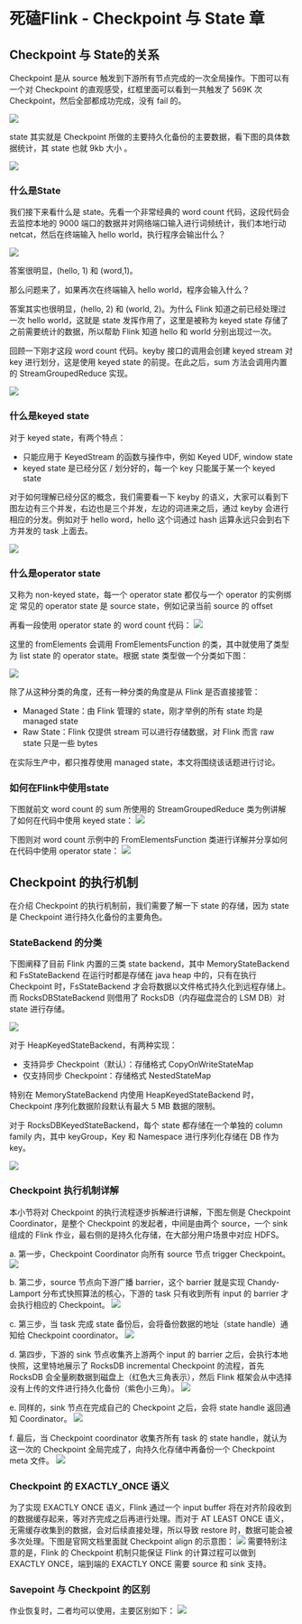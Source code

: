 # 死磕Flink - Checkpoint 与 State 章
## Checkpoint 与 State的关系
Checkpoint 是从 source 触发到下游所有节点完成的一次全局操作。下图可以有一个对 Checkpoint 的直观感受，红框里面可以看到一共触发了 569K 次 Checkpoint，然后全部都成功完成，没有 fail 的。

![](https://mmbiz.qpic.cn/mmbiz_png/8AsYBicEePu5qTzK9oSphbPm2QbmEHdUBdAgtOrR9rPljMrffiboophSm5ewpicBADyYsASGeTUSMx3wQoJ3pag4g/640?wx_fmt=png&tp=webp&wxfrom=5&wx_lazy=1&wx_co=1)

state 其实就是 Checkpoint 所做的主要持久化备份的主要数据，看下图的具体数据统计，其 state 也就 9kb 大小 。

![](https://mmbiz.qpic.cn/mmbiz_png/8AsYBicEePu5qTzK9oSphbPm2QbmEHdUBaxNONJib5DHOyVrgbyibMuMIDeuSz6oK3icYhOmkN5YOPDRTxmJ9P393g/640?wx_fmt=png&tp=webp&wxfrom=5&wx_lazy=1&wx_co=1)

### 什么是State
我们接下来看什么是 state。先看一个非常经典的 word count 代码，这段代码会去监控本地的 9000 端口的数据并对网络端口输入进行词频统计，我们本地行动 netcat，然后在终端输入 hello world，执行程序会输出什么？

![](https://mmbiz.qpic.cn/mmbiz_png/8AsYBicEePu5qTzK9oSphbPm2QbmEHdUBZib6awu6kCfC1ac6vVIib9CEkiazDEGNck1fUBm5wTle9msyfETLpQI1g/640?wx_fmt=png&tp=webp&wxfrom=5&wx_lazy=1&wx_co=1)

答案很明显，(hello, 1) 和 (word,1)。

那么问题来了，如果再次在终端输入 hello world，程序会输入什么？

答案其实也很明显，(hello, 2) 和 (world, 2)。为什么 Flink 知道之前已经处理过一次 hello world，这就是 state 发挥作用了，这里是被称为 keyed state 存储了之前需要统计的数据，所以帮助 Flink 知道 hello 和 world 分别出现过一次。

回顾一下刚才这段 word count 代码。keyby 接口的调用会创建 keyed stream 对 key 进行划分，这是使用 keyed state 的前提。在此之后，sum 方法会调用内置的 StreamGroupedReduce 实现。

![](https://mmbiz.qpic.cn/mmbiz_png/8AsYBicEePu5qTzK9oSphbPm2QbmEHdUBO7hU7xGmf23Pw4CCmicDIGGtcaIhKRiafnhpNlK4wLB3dZxDfeSwvV9A/640?wx_fmt=png&tp=webp&wxfrom=5&wx_lazy=1&wx_co=1)

### 什么是keyed state
对于 keyed state，有两个特点：
- 只能应用于 KeyedStream 的函数与操作中，例如 Keyed UDF, window state
- keyed state 是已经分区 / 划分好的，每一个 key 只能属于某一个 keyed state

对于如何理解已经分区的概念，我们需要看一下 keyby 的语义，大家可以看到下图左边有三个并发，右边也是三个并发，左边的词进来之后，通过 keyby 会进行相应的分发。例如对于 hello word，hello 这个词通过 hash 运算永远只会到右下方并发的 task 上面去。

![](https://mmbiz.qpic.cn/mmbiz_png/8AsYBicEePu5qTzK9oSphbPm2QbmEHdUBuS9Hfq2ObgSvLEc6xIKubjo6nj4guDCKGD9ureic2TDwOmzTMGnlWhw/640?wx_fmt=png&tp=webp&wxfrom=5&wx_lazy=1&wx_co=1)

### 什么是operator state
又称为 non-keyed state，每一个 operator state 都仅与一个 operator 的实例绑定
常见的 operator state 是 source state，例如记录当前 source 的 offset

再看一段使用 operator state 的 word count 代码：
![](https://mmbiz.qpic.cn/mmbiz_png/8AsYBicEePu5qTzK9oSphbPm2QbmEHdUBvsIiaSn5gJH61x0OAzraKA8zspXcSalib5JeDtjaZaxmbNBUVIMH7CzA/640?wx_fmt=png&tp=webp&wxfrom=5&wx_lazy=1&wx_co=1)

这里的 fromElements 会调用 FromElementsFunction 的类，其中就使用了类型为 list state 的 operator state。根据 state 类型做一个分类如下图： 

![](https://mmbiz.qpic.cn/mmbiz_png/8AsYBicEePu5qTzK9oSphbPm2QbmEHdUBM7xOcRiaSFFFeMyq9NZ9vETic1SU1pXibGqYYhUbBicVSS17aiaXhJyuCdA/640?wx_fmt=png&tp=webp&wxfrom=5&wx_lazy=1&wx_co=1)

除了从这种分类的角度，还有一种分类的角度是从 Flink 是否直接接管：
- Managed State：由 Flink 管理的 state，刚才举例的所有 state 均是 managed state
- Raw State：Flink 仅提供 stream 可以进行存储数据，对 Flink 而言 raw state 只是一些 bytes

在实际生产中，都只推荐使用 managed state，本文将围绕该话题进行讨论。

### 如何在Flink中使用state
下图就前文 word count 的 sum 所使用的 StreamGroupedReduce 类为例讲解了如何在代码中使用 keyed state：
![](https://mmbiz.qpic.cn/mmbiz_png/8AsYBicEePu5qTzK9oSphbPm2QbmEHdUB4M19gAVIr2cox9NLApeGslj8vWJ5BNcRUxiaRsb4mXhkRJDibibFZR7dA/640?wx_fmt=png&tp=webp&wxfrom=5&wx_lazy=1&wx_co=1)

下图则对 word count 示例中的 FromElementsFunction 类进行详解并分享如何在代码中使用 operator state：
![](https://mmbiz.qpic.cn/mmbiz_png/8AsYBicEePu5qTzK9oSphbPm2QbmEHdUBdIyhEl7PxHyAcyMKfNBG0AXXeE1AJOKBcnDLLBaqAuXiaIycjxBlgicA/640?wx_fmt=png&tp=webp&wxfrom=5&wx_lazy=1&wx_co=1)

## Checkpoint 的执行机制
在介绍 Checkpoint 的执行机制前，我们需要了解一下 state 的存储，因为 state 是 Checkpoint 进行持久化备份的主要角色。

###  StateBackend 的分类
下图阐释了目前 Flink 内置的三类 state backend，其中 MemoryStateBackend 和 FsStateBackend 在运行时都是存储在 java heap 中的，只有在执行 Checkpoint 时，FsStateBackend 才会将数据以文件格式持久化到远程存储上。而 RocksDBStateBackend 则借用了 RocksDB（内存磁盘混合的 LSM DB）对 state 进行存储。

![](https://mmbiz.qpic.cn/mmbiz_png/8AsYBicEePu5qTzK9oSphbPm2QbmEHdUBSkCPxvI7EO0FPlST0c0pBkjJiaYPethaAzRRBuYqBYrXEP7Dzk3jCJA/640?wx_fmt=png&tp=webp&wxfrom=5&wx_lazy=1&wx_co=1)

对于 HeapKeyedStateBackend，有两种实现：
- 支持异步 Checkpoint（默认）：存储格式 CopyOnWriteStateMap
- 仅支持同步 Checkpoint：存储格式 NestedStateMap

特别在 MemoryStateBackend 内使用 HeapKeyedStateBackend 时，Checkpoint 序列化数据阶段默认有最大 5 MB 数据的限制。

对于 RocksDBKeyedStateBackend，每个 state 都存储在一个单独的 column family 内，其中 keyGroup，Key 和 Namespace 进行序列化存储在 DB 作为 key。

![](https://mmbiz.qpic.cn/mmbiz_png/8AsYBicEePu5qTzK9oSphbPm2QbmEHdUBIibzNc1xwAjAfpFe3oK6ibLjty70oQmtEc8icx5wF0qdWib8M1unBiaXo6Q/640?wx_fmt=png&tp=webp&wxfrom=5&wx_lazy=1&wx_co=1)

### Checkpoint 执行机制详解
本小节将对 Checkpoint 的执行流程逐步拆解进行讲解，下图左侧是 Checkpoint Coordinator，是整个 Checkpoint 的发起者，中间是由两个 source，一个 sink 组成的 Flink 作业，最右侧的是持久化存储，在大部分用户场景中对应 HDFS。

a. 第一步，Checkpoint Coordinator 向所有 source 节点 trigger Checkpoint。
![](https://mmbiz.qpic.cn/mmbiz_png/8AsYBicEePu5qTzK9oSphbPm2QbmEHdUBor0TibCGA8gzhztTFicBq9qPM4h9oj0iapHdibU0ibiaviaxcubM3mC3D8jiaA/640?wx_fmt=png&tp=webp&wxfrom=5&wx_lazy=1&wx_co=1)

b. 第二步，source 节点向下游广播 barrier，这个 barrier 就是实现 Chandy-Lamport 分布式快照算法的核心，下游的 task 只有收到所有 input 的 barrier 才会执行相应的 Checkpoint。
![](https://mmbiz.qpic.cn/mmbiz_png/8AsYBicEePu5qTzK9oSphbPm2QbmEHdUBGia4USQg2EfymZMXcDjpFfRhRO7c0elQkhlESfkS2wb7mh3wo6xUfPw/640?wx_fmt=png&tp=webp&wxfrom=5&wx_lazy=1&wx_co=1)

c. 第三步，当 task 完成 state 备份后，会将备份数据的地址（state handle）通知给 Checkpoint coordinator。
![](https://mmbiz.qpic.cn/mmbiz_png/8AsYBicEePu5qTzK9oSphbPm2QbmEHdUBiaolic6XDUF6DLmyDpkk4PTqV9D1gNHsHIlbicK8xpHcA2UDKKcZT3srA/640?wx_fmt=png&tp=webp&wxfrom=5&wx_lazy=1&wx_co=1)

d. 第四步，下游的 sink 节点收集齐上游两个 input 的 barrier 之后，会执行本地快照，这里特地展示了 RocksDB incremental Checkpoint 的流程，首先 RocksDB 会全量刷数据到磁盘上（红色大三角表示），然后 Flink 框架会从中选择没有上传的文件进行持久化备份（紫色小三角）。
![](https://mmbiz.qpic.cn/mmbiz_png/8AsYBicEePu5qTzK9oSphbPm2QbmEHdUB24uzMt6HdicyHuKndVBRochkqxv3Jle3WzcgZwXHaTgEyM2fT1OLnzQ/640?wx_fmt=png&tp=webp&wxfrom=5&wx_lazy=1&wx_co=1)

e. 同样的，sink 节点在完成自己的 Checkpoint 之后，会将 state handle 返回通知 Coordinator。
![](https://mmbiz.qpic.cn/mmbiz_png/8AsYBicEePu5qTzK9oSphbPm2QbmEHdUBTjPrDkXuicH1JVahiaicy4MANpre516kX9Il5SQC81lwcFu47xBe8NJxw/640?wx_fmt=png&tp=webp&wxfrom=5&wx_lazy=1&wx_co=1)

f. 最后，当 Checkpoint coordinator 收集齐所有 task 的 state handle，就认为这一次的 Checkpoint 全局完成了，向持久化存储中再备份一个 Checkpoint meta 文件。
![](https://mmbiz.qpic.cn/mmbiz_png/8AsYBicEePu5qTzK9oSphbPm2QbmEHdUByXlh1twibf4sMyzLKLa2ZPd7eMSpybmLpgEpK7ibCKpWVqb4ChISXKXg/640?wx_fmt=png&tp=webp&wxfrom=5&wx_lazy=1&wx_co=1)

### Checkpoint 的 EXACTLY_ONCE 语义
为了实现 EXACTLY ONCE 语义，Flink 通过一个 input buffer 将在对齐阶段收到的数据缓存起来，等对齐完成之后再进行处理。而对于 AT LEAST ONCE 语义，无需缓存收集到的数据，会对后续直接处理，所以导致 restore 时，数据可能会被多次处理。下图是官网文档里面就 Checkpoint align 的示意图：
![](https://mmbiz.qpic.cn/mmbiz_png/8AsYBicEePu5qTzK9oSphbPm2QbmEHdUBYunhYeS60B82webL84Aoxu9YPZaDYFAGkh0I6LhdBT8JVBzm1OFg9A/640?wx_fmt=png&tp=webp&wxfrom=5&wx_lazy=1&wx_co=1)
需要特别注意的是，Flink 的 Checkpoint 机制只能保证 Flink 的计算过程可以做到 EXACTLY ONCE，端到端的 EXACTLY ONCE 需要 source 和 sink 支持。

### Savepoint 与 Checkpoint 的区别
作业恢复时，二者均可以使用，主要区别如下：
![](https://mmbiz.qpic.cn/mmbiz_png/8AsYBicEePu5qTzK9oSphbPm2QbmEHdUBkoGct06zImhjP42JyNknxlpLMSFjaiblO4UvUklAmmMWa4ee7yjfAag/640?wx_fmt=png&tp=webp&wxfrom=5&wx_lazy=1&wx_co=1)

































